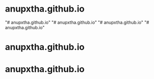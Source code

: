 # anupxtha.github.io
"# anupxtha.github.io" 
"# anupxtha.github.io" 
"# anupxtha.github.io" 
"# anupxtha.github.io" 
# anupxtha.github.io
# anupxtha.github.io
